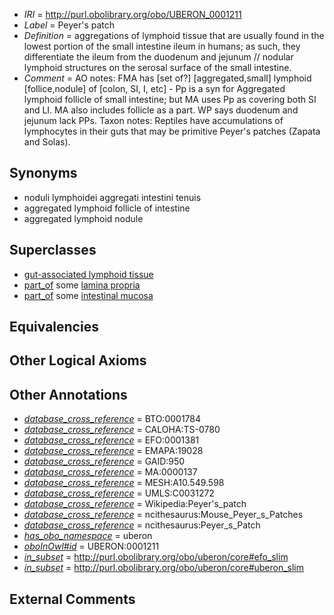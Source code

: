  * *IRI* = http://purl.obolibrary.org/obo/UBERON_0001211
 * *Label* = Peyer's patch
 * *Definition* = aggregations of lymphoid tissue that are usually found in the lowest portion of the small intestine ileum in humans; as such, they differentiate the ileum from the duodenum and jejunum // nodular lymphoid structures on the serosal surface of the small intestine.
 * *Comment* = AO notes: FMA has [set of?] [aggregated,small] lymphoid [follice,nodule] of [colon, SI, I, etc] - Pp is a syn for Aggregated lymphoid follicle of small intestine; but MA uses Pp as covering both SI and LI. MA also includes follicle as a part. WP says duodenum and jejunum lack PPs. Taxon notes: Reptiles have accumulations of lymphocytes in their guts that may be primitive Peyer's patches (Zapata and Solas).

## Synonyms

 * noduli lymphoidei aggregati intestini tenuis
 * aggregated lymphoid follicle of intestine
 * aggregated lymphoid nodule

## Superclasses

 * [gut-associated lymphoid tissue](../../UBERON/62/UBERON_0001962.md)
 * [part_of](../../BFO/50/BFO_0000050.md) some [lamina propria](../../UBERON/30/UBERON_0000030.md)
 * [part_of](../../BFO/50/BFO_0000050.md) some [intestinal mucosa](../../UBERON/42/UBERON_0001242.md)

## Equivalencies


## Other Logical Axioms


## Other Annotations

 * *[database_cross_reference](../../ef/oboInOwl#hasDbXref.md)* = BTO:0001784
 * *[database_cross_reference](../../ef/oboInOwl#hasDbXref.md)* = CALOHA:TS-0780
 * *[database_cross_reference](../../ef/oboInOwl#hasDbXref.md)* = EFO:0001381
 * *[database_cross_reference](../../ef/oboInOwl#hasDbXref.md)* = EMAPA:19028
 * *[database_cross_reference](../../ef/oboInOwl#hasDbXref.md)* = GAID:950
 * *[database_cross_reference](../../ef/oboInOwl#hasDbXref.md)* = MA:0000137
 * *[database_cross_reference](../../ef/oboInOwl#hasDbXref.md)* = MESH:A10.549.598
 * *[database_cross_reference](../../ef/oboInOwl#hasDbXref.md)* = UMLS:C0031272
 * *[database_cross_reference](../../ef/oboInOwl#hasDbXref.md)* = Wikipedia:Peyer's_patch
 * *[database_cross_reference](../../ef/oboInOwl#hasDbXref.md)* = ncithesaurus:Mouse_Peyer_s_Patches
 * *[database_cross_reference](../../ef/oboInOwl#hasDbXref.md)* = ncithesaurus:Peyer_s_Patch
 * *[has_obo_namespace](../../ce/oboInOwl#hasOBONamespace.md)* = uberon
 * *[oboInOwl#id](../../id/oboInOwl#id.md)* = UBERON:0001211
 * *[in_subset](../../et/oboInOwl#inSubset.md)* = http://purl.obolibrary.org/obo/uberon/core#efo_slim
 * *[in_subset](../../et/oboInOwl#inSubset.md)* = http://purl.obolibrary.org/obo/uberon/core#uberon_slim

## External Comments

